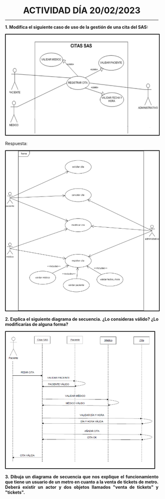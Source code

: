 <style>
  h1{
    text-align: center;
    font-weight: bold;
    border: none;
    margin-bottom: 0px;
  }

  p{
    text-align: justify;
  }

  img{
    border: 2px solid black;
  }
</style>

<h1>ACTIVIDAD DÍA 20/02/2023</h1>

<hr>

<p><b>1. Modifica el siguiente caso de uso de la gestión de una cita del SAS:</b></p>

<img src="img/1.1.png">

<p>Respuesta:</p>

<img src="img/1.2.png">

<p><b>2. Explica el siguiente diagrama de secuencia. ¿Lo consideras válido? ¿Lo modificarías de alguna forma?</b></p>

<img src="img/2.1.png">

<p><b>3. Dibuja un diagrama de secuencia que nos explique el funcionamiento que tiene un usuario de un metro en cuanto a la venta de tickets de metro. Deberá existir un actor y dos objetos llamados "venta de tickets" y "tickets".</b></p>